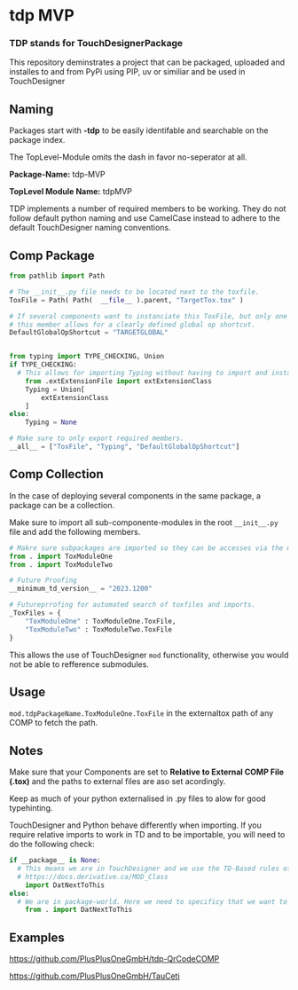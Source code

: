 # tdp MVP
### TDP stands for TouchDesignerPackage
This repository deminstrates a project that can be packaged, uploaded and installes to and from PyPi using PIP, uv or similiar and be used in TouchDesigner

## Naming
Packages start with __-tdp__ to be easily identifable and searchable on the package index. 

The TopLevel-Module omits the dash in favor no-seperator at all.

__Package-Name:__ tdp-MVP

__TopLevel Module Name:__ tdpMVP

TDP implements a number of required members to be working. They do not follow default python naming and use CamelCase instead to adhere to the default TouchDesigner naming conventions.

## Comp Package
```python
from pathlib import Path

# The __init__.py file needs to be located next to the toxfile.
ToxFile = Path( Path(  __file__ ).parent, "TargetTox.tox" )

# If several components want to instanciate this ToxFile, but only one is required in the project,
# this member allows for a clearly defined global op shortcut.
DefaultGlobalOpShortcut = "TARGETGLOBAL"


from typing import TYPE_CHECKING, Union
if TYPE_CHECKING:
  # This allows for importing Typing without having to import and instanciate the object an additional time.
    from .extExtensionFile import extExtensionClass
    Typing = Union[
        extExtensionClass
    ]
else:
    Typing = None

# Make sure to only export required members.
__all__ = ["ToxFile", "Typing", "DefaultGlobalOpShortcut"]

```
## Comp Collection
In the case of deploying several components in the same package, a package can be a collection.

Make sure to import all sub-componente-modules in the root ```__init__.py```  file and add the following members.
```python
# Makre sure subpackages are imported so they can be accesses via the mod. method.
from . import ToxModuleOne
from . import ToxModuleTwo

# Future Proofing
__minimum_td_version__ = "2023.1200"

# Futureprrofing for automated search of toxfiles and imports.
_ToxFiles = {
    "ToxModuleOne" : ToxModuleOne.ToxFile,
    "ToxModuleTwo" : ToxModuleTwo.ToxFile
}
```

This allows the use of TouchDesigner ```mod``` functionality, otherwise you would  not be able to refference submodules.

## Usage
```mod.tdpPackageName.ToxModuleOne.ToxFile``` in the externaltox path of any COMP to fetch the path.

## Notes
Make sure that your Components are set to __Relative to External COMP File (.tox)__ and the paths to external files are aso set acordingly.

Keep as much of your python externalised in .py files to alow for good typehinting.

TouchDesigner and Python behave differently when importing. If you require relative imports to work in TD and to be importable, you will need to do the following check:
```python
if __package__ is None:
  # This means we are in TouchDesigner and we use the TD-Based rules of importing.
  # https://docs.derivative.ca/MOD_Class
	import DatNextToThis
else:
  # We are in package-world. Here we need to specificy that we want to import from a file relative to our current position.
	from . import DatNextToThis
```

## Examples

https://github.com/PlusPlusOneGmbH/tdp-QrCodeCOMP

https://github.com/PlusPlusOneGmbH/TauCeti





